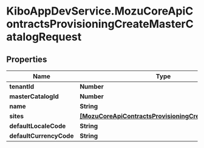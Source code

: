 # KiboAppDevService.MozuCoreApiContractsProvisioningCreateMasterCatalogRequest

## Properties

Name | Type | Description | Notes
------------ | ------------- | ------------- | -------------
**tenantId** | **Number** |  | [optional] 
**masterCatalogId** | **Number** |  | [optional] 
**name** | **String** |  | [optional] 
**sites** | [**[MozuCoreApiContractsProvisioningCreateSiteRequest]**](MozuCoreApiContractsProvisioningCreateSiteRequest.md) |  | [optional] 
**defaultLocaleCode** | **String** |  | [optional] 
**defaultCurrencyCode** | **String** |  | [optional] 


